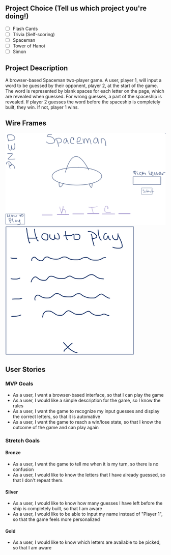 ## Project Choice (Tell us which project you're doing!)

- [ ] Flash Cards
- [ ] Trivia (Self-scoring)
- [ ] Spaceman
- [ ] Tower of Hanoi
- [ ] Simon

## Project Description 

A browser-based Spaceman two-player game. A user, player 1, will input a word to be guessed by their opponent, player 2, at the start of the game. The word is represented by blank spaces for each letter on the page, which are revealed when guessed. For wrong guesses, a part of the spaceship is revealed. If player 2 guesses the word before the spaceship is completely built, they win. If not, player 1 wins. 


## Wire Frames
![Spaceman initial screen sketch](./assets/Spaceman-sketch.png)
![How to play modal](./assets/How-to-play.png)


## User Stories

### MVP Goals

- As a user, I want a browser-based interface, so that I can play the game
- As a user, I would like a simple description for the game, so I know the rules
- As a user, I want the game to recognize my input guesses and display the correct letters, so that it is automative
- As a user, I want the game to reach a win/lose state, so that I know the outcome of the game and can play again


### Stretch Goals

#### Bronze

- As a user, I want the game to tell me when it is my turn, so there is no confusion
- As a user, I would like to know the letters that I have already guessed, so that I don't repeat them.

#### Silver

- As a user, I would like to know how many guesses I have left before the ship is completely built, so that I am aware
- As a user, I would like to be able to input my name instead of "Player 1", so that the game feels more personalized

#### Gold
- As a user, I would like to know which letters are available to be picked, so that I am aware
 
